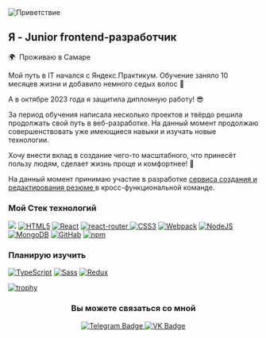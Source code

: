 <img src="https://github.com/SorokinaMarina/SorokinaMarina/blob/main/header.png" alt="Приветствие">

<h2>Я - Junior frontend-разработчик</h2>



🌍  Проживаю в Самаре

Мой путь в IT начался с Яндекс.Практикум. Обучение заняло 10 месяцев жизни и добавило немного седых волос 🙈 

А в октябре 2023 года я защитила дипломную работу! 😎 

За период обучения написала несколько проектов и твёрдо решила продолжать свой путь в веб-разработке. На данный момент продолжаю совершенствовать уже имеющиеся навыки и изучать новые технологии. 

Хочу внести вклад в создание чего-то масштабного, что принесёт пользу людям, сделает жизнь проще и комфортнее! 🙌

На данный момент принимаю участие в разработке [сервиса создания и редактирования резюме ](https://github.com/creating-and-editing-a-resume) в кросс-функциональной команде.

### Мой Стек технологий

<p align="left">
<a href="https://git-scm.com/" target="_blank" rel="noreferrer"><img src="https://img.shields.io/badge/JavaScript-F7DF1E?style=for-the-badge&logo=javascript&logoColor=black" target="_blank" rel="noreferrer"></a> 
<a href="https://developer.mozilla.org/en-US/docs/Glossary/HTML5" target="_blank" rel="noreferrer"><img src="https://img.shields.io/badge/HTML-239120?style=for-the-badge&logo=html5&logoColor=white" alt="HTML5" /></a> 
<a href="https://reactjs.org/" target="_blank" rel="noreferrer"><img src="https://img.shields.io/badge/React-20232A?style=for-the-badge&logo=react&logoColor=61DAFB" alt="React" /></a> 
<a href="https://reactdev.ru/libs/react-router.6/" target="_blank" rel="noreferrer"> <img src="https://img.shields.io/badge/React_Router-CA4245?style=for-the-badge&logo=react-router&logoColor=white" alt="react-router"/> </a> 
<a href="https://www.w3.org/TR/CSS/#css" target="_blank" rel="noreferrer"><img src="https://img.shields.io/badge/CSS3-1572B6?style=for-the-badge&logo=css3&logoColor=white" alt="CSS3" /></a> 
<a href="https://webpack.js.org/" target="_blank" rel="noreferrer"><img src="https://img.shields.io/badge/Express.js-404D59?style=for-the-badge" alt="Webpack" /></a> 
<a href="https://nodejs.org/en/" target="_blank" rel="noreferrer"><img src="https://img.shields.io/badge/Node.js-43853D?style=for-the-badge&logo=node.js&logoColor=white" alt="NodeJS" /></a> 
<a href="https://www.mongodb.com/" target="_blank" rel="noreferrer"><img src="https://img.shields.io/badge/MongoDB-4EA94B?style=for-the-badge&logo=mongodb&logoColor=white" alt="MongoDB" /></a> 
<a href="https://github.com" target="_blank" rel="noreferrer"><img src="https://img.shields.io/badge/GitHub-100000?style=for-the-badge&logo=github&logoColor=white" alt="GitHab" /></a> 
<a href="https://www.npmjs.com" target="_blank" rel="noreferrer"><img src="https://img.shields.io/badge/NPM-%23CB3837.svg?style=for-the-badge&logo=npm&logoColor=white" alt="npm" /></a> 
</p>

### Планирую изучить
<p align="left">
<a href="https://www.typescriptlang.org/" target="_blank" rel="noreferrer"><img src="https://img.shields.io/badge/TypeScript-007ACC?style=for-the-badge&logo=typescript&logoColor=white" alt="TypeScript" /></a> <a href="https://sass-lang.com/" target="_blank" rel="noreferrer"><img src="https://img.shields.io/badge/Sass-CC6699?style=for-the-badge&logo=sass&logoColor=white" alt="Sass" /></a> <a href="https://redux.js.org/" target="_blank" rel="noreferrer"><img src="https://img.shields.io/badge/Redux-593D88?style=for-the-badge&logo=redux&logoColor=white" alt="Redux" /></a>
</p>

[![trophy](https://github-profile-trophy.vercel.app/?username=SorokinaMarina)](https://github.com/ryo-ma/github-profile-trophy)



<h3 align="center">Вы можете связаться со мной</h3>
<div id='links' align='center' style='padding-bottom: 20' background="#C5D7EA">
  <a href='https://t.me/marinasorokina333'>
    <img src="https://img.shields.io/badge/Telegram-2CA5E0?style=for-the-badge&logo=telegram&logoColor=white" alt="Telegram Badge"/>
  <a/>
  <a href='https://vk.com/ary333'>
    <img src="https://img.shields.io/badge/вконтакте-%232E87FB.svg?&style=for-the-badge&logo=vk&logoColor=white" alt="VK Badge"/>
  </a>
</div>

